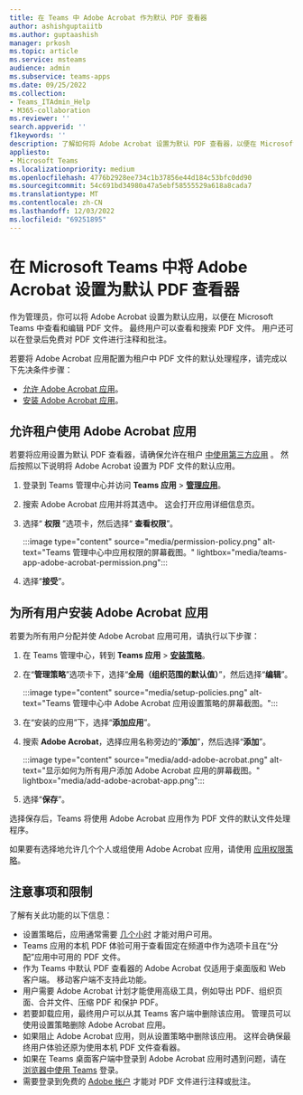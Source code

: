 ```yaml
---
title: 在 Teams 中 Adobe Acrobat 作为默认 PDF 查看器
author: ashishguptaiitb
ms.author: guptaashish
manager: prkosh
ms.topic: article
ms.service: msteams
audience: admin
ms.subservice: teams-apps
ms.date: 09/25/2022
ms.collection:
- Teams_ITAdmin_Help
- M365-collaboration
ms.reviewer: ''
search.appverid: ''
f1keywords: ''
description: 了解如何将 Adobe Acrobat 设置为默认 PDF 查看器，以便在 Microsoft Teams 中查看和编辑 PDF 文件。
appliesto:
- Microsoft Teams
ms.localizationpriority: medium
ms.openlocfilehash: 4776b2928ee734c1b37856e44d184c53bfc0dd90
ms.sourcegitcommit: 54c691bd34980a47a5ebf58555529a618a8cada7
ms.translationtype: MT
ms.contentlocale: zh-CN
ms.lasthandoff: 12/03/2022
ms.locfileid: "69251895"
---
```

# <a name="set-adobe-acrobat-as-the-default-pdf-viewer-in-microsoft-teams"></a>在 Microsoft Teams 中将 Adobe Acrobat 设置为默认 PDF 查看器

作为管理员，你可以将 Adobe Acrobat 设置为默认应用，以便在 Microsoft Teams 中查看和编辑 PDF 文件。 最终用户可以查看和搜索 PDF 文件。 用户还可以在登录后免费对 PDF 文件进行注释和批注。

若要将 Adobe Acrobat 应用配置为租户中 PDF 文件的默认处理程序，请完成以下先决条件步骤：

* [允许 Adobe Acrobat 应用](#allow-adobe-acrobat-app-in-your-tenant)。
* [安装 Adobe Acrobat 应用](#install-adobe-acrobat-app-for-all-users)。

## <a name="allow-adobe-acrobat-app-in-your-tenant"></a>允许租户使用 Adobe Acrobat 应用

若要将应用设置为默认 PDF 查看器，请确保允许在租户 [中使用第三方应用](manage-apps.md#manage-org-wide-app-settings) 。 然后按照以下说明将 Adobe Acrobat 设置为 PDF 文件的默认应用。

1. 登录到 Teams 管理中心并访问 **Teams 应用** > **[管理应用](https://admin.teams.microsoft.com/policies/manage-apps)**。

1. 搜索 Adobe Acrobat 应用并将其选中。 这会打开应用详细信息页。

1. 选择“ **权限** ”选项卡，然后选择“ **查看权限**”。

   :::image type="content" source="media/permission-policy.png" alt-text="Teams 管理中心中应用权限的屏幕截图。" lightbox="media/teams-app-adobe-acrobat-permission.png":::

1. 选择“**接受**”。

## <a name="install-adobe-acrobat-app-for-all-users"></a>为所有用户安装 Adobe Acrobat 应用

若要为所有用户分配并使 Adobe Acrobat 应用可用，请执行以下步骤：

1. 在 Teams 管理中心，转到 **Teams 应用** > [**安装策略**](https://admin.teams.microsoft.com/policies/app-setup)。

1. 在“**管理策略**”选项卡下，选择“**全局（组织范围的默认值）**”，然后选择“**编辑**”。

   :::image type="content" source="media/setup-policies.png" alt-text="Teams 管理中心中 Adobe Acrobat 应用设置策略的屏幕截图。":::

1. 在“安装的应用”下，选择“**添加应用**”。

1. 搜索 **Adobe Acrobat**，选择应用名称旁边的“**添加**”，然后选择“**添加**”。

   :::image type="content" source="media/add-adobe-acrobat.png" alt-text="显示如何为所有用户添加 Adobe Acrobat 应用的屏幕截图。" lightbox="media/add-adobe-acrobat-app.png":::

1. 选择“**保存**”。

选择保存后，Teams 将使用 Adobe Acrobat 应用作为 PDF 文件的默认文件处理程序。

如果要有选择地允许几个个人或组使用 Adobe Acrobat 应用，请使用 [应用权限策略](teams-app-permission-policies.md)。

## <a name="considerations-and-limitations"></a>注意事项和限制

了解有关此功能的以下信息：

* 设置策略后，应用通常需要 [几个小时](teams-app-setup-policies.md#considerations-and-limitations) 才能对用户可用。
* Teams 应用的本机 PDF 体验可用于查看固定在频道中作为选项卡且在“分配”应用中可用的 PDF 文件。
* 作为 Teams 中默认 PDF 查看器的 Adobe Acrobat 仅适用于桌面版和 Web 客户端。 移动客户端不支持此功能。
* 用户需要 Adobe Acrobat 计划才能使用高级工具，例如导出 PDF、组织页面、合并文件、压缩 PDF 和保护 PDF。
* 若要卸载应用，最终用户可以从其 Teams 客户端中删除该应用。 管理员可以使用设置策略删除 Adobe Acrobat 应用。
* 如果阻止 Adobe Acrobat 应用，则从设置策略中删除该应用。 这样会确保最终用户体验还原为使用本机 PDF 文件查看器。
* 如果在 Teams 桌面客户端中登录到 Adobe Acrobat 应用时遇到问题，请在 [浏览器中使用 Teams](https://teams.microsoft.com/) 登录。
* 需要登录到免费的 [Adobe 帐户](https://acrobat.adobe.com/us/en/) 才能对 PDF 文件进行注释或批注。
